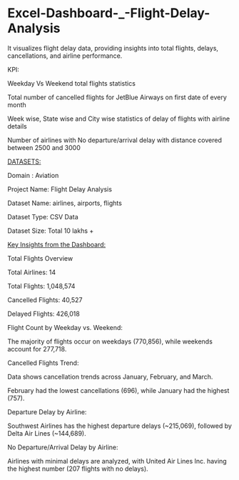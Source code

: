 # Excel-Dashboard-_-Flight-Delay-Analysis
It visualizes flight delay data, providing insights into total flights, delays, cancellations, and airline performance.


KPI: 

Weekday Vs Weekend total flights statistics

Total number of cancelled flights for JetBlue Airways on first date of every month

Week wise, State wise and City wise statistics of delay of flights with airline details

Number of airlines with No departure/arrival delay with distance covered between 2500 and 3000

[DATASETS:](https://drive.google.com/drive/folders/14rzWhIupnUGb-t15bsVwUKj0egCJkbTH)

Domain : Aviation

Project Name: Flight Delay Analysis

Dataset Name: airlines, airports, flights

Dataset Type: CSV Data

Dataset Size: Total 10 lakhs +

[Key Insights from the Dashboard:](https://docs.google.com/spreadsheets/d/1E4VLD2XyDEn_QNO7fjsrbTVIcLU2JifvuIliMs9dnrw/edit?gid=1316394275#gid=1316394275)

Total Flights Overview

Total Airlines: 14

Total Flights: 1,048,574

Cancelled Flights: 40,527

Delayed Flights: 426,018

Flight Count by Weekday vs. Weekend:

The majority of flights occur on weekdays (770,856), while weekends account for 277,718.

Cancelled Flights Trend:

Data shows cancellation trends across January, February, and March.

February had the lowest cancellations (696), while January had the highest (757).

Departure Delay by Airline:

Southwest Airlines has the highest departure delays (~215,069), followed by Delta Air Lines (~144,689).

No Departure/Arrival Delay by Airline:

Airlines with minimal delays are analyzed, with United Air Lines Inc. having the highest number (207 flights with no delays).

